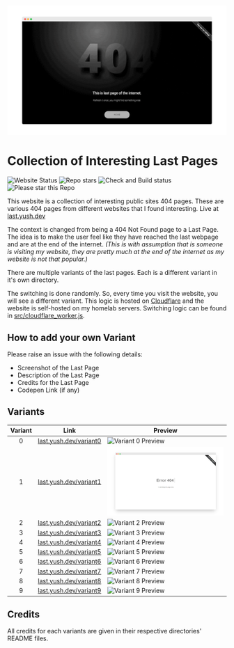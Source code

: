 [![Hero Slider](/.github/og.gif)](https://last.yush.dev)

# Collection of Interesting Last Pages

![Website Status](https://img.shields.io/website?url=https%3A%2F%2Flast.yush.dev&up_message=Up%20and%20Running&label=Website%20Status)
![Repo stars](https://img.shields.io/github/stars/aayusharyan/last-page-collection?style=flat&label=Repo%20Stars)
![Check and Build status](https://img.shields.io/github/checks-status/aayusharyan/last-page-collection/main?logo=jenkins&labelColor=%23EFEFEF&label=Checks%20and%20Build%20Status)
![Please star this Repo](https://img.shields.io/badge/Please%20Star%20this%20repo%20%E2%AD%90%20-8A2BE2)

This website is a collection of interesting public sites 404 pages. These are various 404 pages from different websites that I found interesting.
Live at [last.yush.dev](https://last.yush.dev)

The context is changed from being a 404 Not Found page to a Last Page. The idea is to make the user feel like they have reached the last webpage and are at the end of the internet.
_(This is with assumption that is someone is visiting my website, they are pretty much at the end of the internet as my website is not that popular.)_

There are multiple variants of the last pages. Each is a different variant in it's own directory.

The switching is done randomly. So, every time you visit the website, you will see a different variant.
This logic is hosted on [Cloudflare](https://www.cloudflare.com) and the website is self-hosted on my homelab servers.
Switching logic can be found in [src/cloudflare_worker.js](/src/cloudflare_worker.js).

## How to add your own Variant

Please raise an issue with the following details:

- Screenshot of the Last Page
- Description of the Last Page
- Credits for the Last Page
- Codepen Link (if any)

## Variants

| Variant | Link                                                     | Preview                                       |
| :-----: | -------------------------------------------------------- | --------------------------------------------- |
|    0    | [last.yush.dev/variant0](https://last.yush.dev/variant0) | ![Variant 0 Preview](/variant0/assets/og.png) |
|    1    | [last.yush.dev/variant1](https://last.yush.dev/variant1) | ![Variant 1 Preview](/variant1/assets/og.png) |
|    2    | [last.yush.dev/variant2](https://last.yush.dev/variant2) | ![Variant 2 Preview](/variant2/assets/og.png) |
|    3    | [last.yush.dev/variant3](https://last.yush.dev/variant3) | ![Variant 3 Preview](/variant3/assets/og.png) |
|    4    | [last.yush.dev/variant4](https://last.yush.dev/variant4) | ![Variant 4 Preview](/variant4/assets/og.png) |
|    5    | [last.yush.dev/variant5](https://last.yush.dev/variant5) | ![Variant 5 Preview](/variant5/assets/og.png) |
|    6    | [last.yush.dev/variant6](https://last.yush.dev/variant6) | ![Variant 6 Preview](/variant6/assets/og.png) |
|    7    | [last.yush.dev/variant7](https://last.yush.dev/variant7) | ![Variant 7 Preview](/variant7/assets/og.png) |
|    8    | [last.yush.dev/variant8](https://last.yush.dev/variant8) | ![Variant 8 Preview](/variant8/assets/og.png) |
|    9    | [last.yush.dev/variant9](https://last.yush.dev/variant9) | ![Variant 9 Preview](/variant9/assets/og.png) |

## Credits

All credits for each variants are given in their respective directories' README files.
